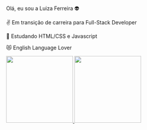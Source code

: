 
Olá, eu sou a Luiza Ferreira 👽

✌ Em transição de carreira para Full-Stack Developer

🧐 Estudando HTML/CSS e Javascript 

😻 English Language Lover 

<div>
<a href="https://github.com/luizaferreirafonseca">
<img loading="lazy" height="180em" src="https://github-readme-stats.vercel.app/api/top-langs/?username=luizaferreira&layout=compact&langs_count=7&theme=dracula"/>
<img loading="lazy" height="180em" src="https://github-readme-stats.vercel.app/api?username=luizaferreira&show_icons=true&theme=dracula&include_all_commits=true&count_private=true"/>
</div>
